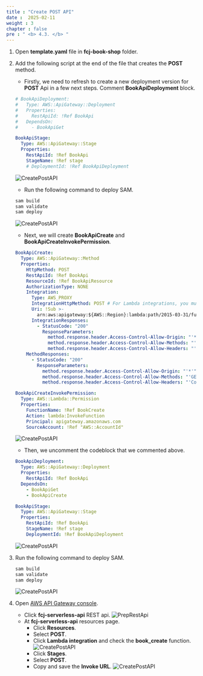 ```yaml
---
title : "Create POST API"
date :  2025-02-11
weight : 3
chapter : false
pre : " <b> 4.3. </b> "
---
```

1. Open **template.yaml** file in **fcj-book-shop** folder.

2. Add the following script at the end of the file that creates the **POST** method.
    - Firstly, we need to refresh to create a new deployment version for **POST** Api in a few next steps. Comment **BookApiDeployment** block.

    ```yml
    # BookApiDeployment:
    #   Type: AWS::ApiGateway::Deployment
    #   Properties:
    #     RestApiId: !Ref BookApi
    #   DependsOn:
    #     - BookApiGet

    BookApiStage:
      Type: AWS::ApiGateway::Stage
      Properties:
        RestApiId: !Ref BookApi
        StageName: !Ref stage
        # DeploymentId: !Ref BookApiDeployment
    ```

    ![CreatePostAPI](/images/temp/1/72.png?&width=90pc)
    - Run the following command to deploy SAM.

    ```bash
    sam build
    sam validate
    sam deploy
    ```

    ![CreatePostAPI](/images/temp/1/73.png?&width=90pc)
    - Next, we will create **BookApiCreate** and **BookApiCreateInvokePermission**.

    ```yml
    BookApiCreate:
      Type: AWS::ApiGateway::Method
      Properties:
        HttpMethod: POST
        RestApiId: !Ref BookApi
        ResourceId: !Ref BookApiResource
        AuthorizationType: NONE
        Integration:
          Type: AWS_PROXY
          IntegrationHttpMethod: POST # For Lambda integrations, you must set the integration method to POST
          Uri: !Sub >-
            arn:aws:apigateway:${AWS::Region}:lambda:path/2015-03-31/functions/${BookCreate.Arn}/invocations
          IntegrationResponses:
            - StatusCode: "200"
              ResponseParameters:
                method.response.header.Access-Control-Allow-Origin: "'*'"
                method.response.header.Access-Control-Allow-Methods: "'GET,POST,OPTIONS'"
                method.response.header.Access-Control-Allow-Headers: "'Content-Type,X-Amz-Date,Authorization,X-Api-Key,X-Amz-Security-Token'"
        MethodResponses:
          - StatusCode: "200"
            ResponseParameters:
              method.response.header.Access-Control-Allow-Origin: "'*'"
              method.response.header.Access-Control-Allow-Methods: "'GET,POST,OPTIONS'"
              method.response.header.Access-Control-Allow-Headers: "'Content-Type,X-Amz-Date,Authorization,X-Api-Key,X-Amz-Security-Token'"

    BookApiCreateInvokePermission:
      Type: AWS::Lambda::Permission
      Properties:
        FunctionName: !Ref BookCreate
        Action: lambda:InvokeFunction
        Principal: apigateway.amazonaws.com
        SourceAccount: !Ref "AWS::AccountId"
    ```

    ![CreatePostAPI](/images/temp/1/74.png?&width=90pc)
    - Then, we uncomment the codeblock that we commented above.

    ```yml
    BookApiDeployment:
      Type: AWS::ApiGateway::Deployment
      Properties:
        RestApiId: !Ref BookApi
      DependsOn:
        - BookApiGet
        - BookApiCreate

    BookApiStage:
      Type: AWS::ApiGateway::Stage
      Properties:
        RestApiId: !Ref BookApi
        StageName: !Ref stage
        DeploymentId: !Ref BookApiDeployment
    ```

    ![CreatePostAPI](/images/temp/1/75.png?&width=90pc)

3. Run the following command to deploy SAM.

    ```bash
    sam build
    sam validate
    sam deploy
    ```

    ![CreatePostAPI](/images/temp/1/76.png?&width=90pc)

4. Open [AWS API Gateway console](https://us-east-1.console.aws.amazon.com/apigateway/home?region=us-east-1).
    - Click **fcj-serverless-api** REST api.
    ![PrepRestApi](/images/temp/1/64.png?width=90pc)
    - At **fcj-serverless-api** resources page.
      - Click **Resources**.
      - Select **POST**.
      - Click **Lambda integration** and check the **book_create** function.
      ![CreatePostAPI](/images/temp/1/77.png?&width=90pc)
      - Click **Stages**.
      - Select **POST**.
      - Copy and save the **Invoke URL**.
      ![CreatePostAPI](/images/temp/1/78.png?&width=90pc)
